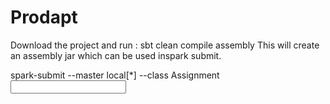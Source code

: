 # Prodapt
Download the project and run :
sbt clean compile assembly
This will create an assembly jar which can be used inspark submit.

spark-submit  --master local[*]  --class Assignment   <jarpath>   <input folder> <output folder>
